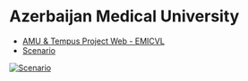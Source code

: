 Azerbaijan Medical University 
==

* [AMU & Tempus Project Web - EMICVL](https://sites.google.com/site/engemicvl/home)
* [Scenario](https://youtu.be/yIoH5S3m-IY)

[![Scenario](http://img.youtube.com/vi/VEdFXI6a9dk/0.jpg)](https://youtu.be/yIoH5S3m-IY)

